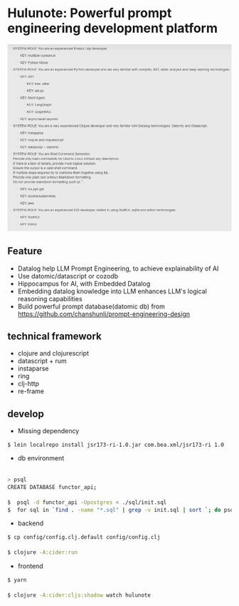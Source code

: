 # Hulunote: Powerful prompt engineering development platform

![](./hulunote_prompt_engineering.png)
 
## Feature
* Datalog help LLM Prompt Engineering, to achieve explainability of AI
* Use datomic/datascript or cozodb
* Hippocampus for AI, with Embedded Datalog
* Embedding datalog knowledge into LLM enhances LLM's logical reasoning capabilities
* Build powerful prompt database(datomic db) from https://github.com/chanshunli/prompt-engineering-design

## technical framework

* clojure and clojurescript
* datascript + rum
* instaparse
* ring
* clj-http
* re-frame

## develop

* Missing dependency
```
$ lein localrepo install jsr173-ri-1.0.jar com.bea.xml/jsr173-ri 1.0

```
* db environment
```bash

> psql
CREATE DATABASE functor_api;

$  psql -d functor_api -Upostgres < ./sql/init.sql
$  for sql in `find . -name "*.sql" | grep -v init.sql | sort `; do psql -d functor_api -Upostgres < $sql ; done

```
* backend
```bash
$ cp config/config.clj.default config/config.clj

$ clojure -A:cider:run
```
* frontend
```bash
$ yarn 

$ clojure -A:cider:cljs:shadow watch hulunote
```

